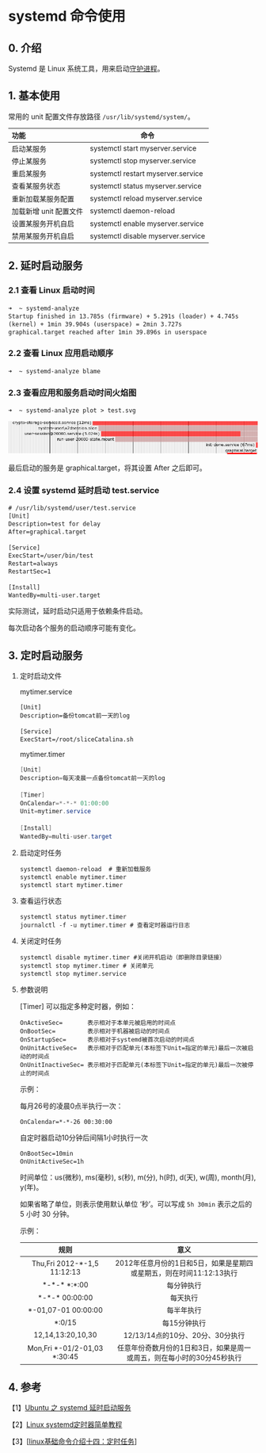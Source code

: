 # systemd 命令使用

## 0. 介绍

Systemd 是 Linux 系统工具，用来启动[守护进程](https://www.ruanyifeng.com/blog/2016/02/linux-daemon.html)。

## 1. 基本使用

常用的 unit 配置文件存放路径 `/usr/lib/systemd/system/`。

| 功能                   | 命令                              |
| :--------------------- | --------------------------------- |
| 启动某服务             | systemctl start myserver.service |
| 停止某服务             | systemctl stop myserver.service |
| 重启某服务             | systemctl restart myserver.service |
| 查看某服务状态         | systemctl status myserver.service |
| 重新加载某服务配置     | systemctl reload myserver.service |
| 加载新增 unit 配置文件 | systemctl daemon-reload |
| 设置某服务开机自启     | systemctl enable myserver.service |
| 禁用某服务开机自启     | systemctl disable myserver.service |



## 2. 延时启动服务

### 2.1 查看 Linux 启动时间

```shell
➜  ~ systemd-analyze                          
Startup finished in 13.785s (firmware) + 5.291s (loader) + 4.745s (kernel) + 1min 39.904s (userspace) = 2min 3.727s 
graphical.target reached after 1min 39.896s in userspace
```

### 2.2 查看 Linux 应用启动顺序

```shell
➜  ~ systemd-analyze blame
```

### 2.3 查看应用和服务启动时间火焰图

```shell
➜  ~ systemd-analyze plot > test.svg
```

![image-20211014095229662](assets/linux_systemd/image-20211014095229662.png)

最后启动的服务是 graphical.target，将其设置 After 之后即可。

### 2.4 设置 systemd 延时启动 test.service

```shell
# /usr/lib/systemd/user/test.service
[Unit]
Description=test for delay
After=graphical.target

[Service]
ExecStart=/user/bin/test
Restart=always
RestartSec=1

[Install]
WantedBy=multi-user.target
```

实际测试，延时启动只适用于依赖条件启动。

每次启动各个服务的启动顺序可能有变化。


## 3. 定时启动服务

1. 定时启动文件

   mytimer.service

   ```shell
   [Unit]
   Description=备份tomcat前一天的log
   
   [Service]
   ExecStart=/root/sliceCatalina.sh
   ```

   mytimer.timer

   ```csharp
   [Unit]
   Description=每天凌晨一点备份tomcat前一天的log
   
   [Timer]
   OnCalendar=*-*-* 01:00:00
   Unit=mytimer.service
   
   [Install]
   WantedBy=multi-user.target
   ```

2. 启动定时任务

   ```shell
   systemctl daemon-reload  # 重新加载服务
   systemctl enable mytimer.timer
   systemctl start mytimer.timer
   ```
   
3. 查看运行状态

   ```shell
   systemctl status mytimer.timer
   journalctl -f -u mytimer.timer # 查看定时器运行日志
   ```

4. 关闭定时任务

   ```shell
   systemctl disable mytimer.timer #关闭开机启动（即删除目录链接）
   systemctl stop mytimer.timer # 关闭单元
   systemctl stop mytimer.service
   ```

5. 参数说明

   [Timer] 可以指定多种定时器，例如：

   ```shell
   OnActiveSec=       表示相对于本单元被启用的时间点
   OnBootSec=         表示相对于机器被启动的时间点
   OnStartupSec=      表示相对于systemd被首次启动的时间点
   OnUnitActiveSec=   表示相对于匹配单元(本标签下Unit=指定的单元)最后一次被启动的时间点
   OnUnitInactiveSec= 表示相对于匹配单元(本标签下Unit=指定的单元)最后一次被停止的时间点
   ```
   
   示例：
   
   每月26号的凌晨0点半执行一次：

    ```shell
    OnCalendar=*-*-26 00:30:00
    ```
   
   自定时器启动10分钟后间隔1小时执行一次

    ```shell
    OnBootSec=10min
    OnUnitActiveSec=1h
    ```

   时间单位：us(微秒), ms(毫秒), s(秒), m(分), h(时), d(天), w(周), month(月), y(年)。

   如果省略了单位，则表示使用默认单位 ‘秒’。可以写成 `5h 30min` 表示之后的 5 小时 30 分钟。

   示例：

   |规则|意义|
   |:-:|:-:|
   |Thu,Fri 2012-\*-1,5 11:12:13|2012年任意月份的1日和5日，如果是星期四或星期五，则在时间11:12:13执行|
   |\*-\*-\* \*:\*:00|每分钟执行|
   |\*-\*-\* 00:00:00|每天执行|
   |\*-01,07-01 00:00:00|每半年执行|
   |\*:0/15|每15分钟执行|
   |12,14,13:20,10,30|12/13/14点的10分、20分、30分执行|
   |Mon,Fri \*-01/2-01,03 \*:30:45|任意年份奇数月份的1日和3日，如果是周一或周五，则在每小时的30分45秒执行|

## 4. 参考

【1】[Ubuntu 之 systemd 延时启动服务](https://blog.csdn.net/u010164190/article/details/118578495)

【2】[Linux systemd定时器简单教程](https://www.jianshu.com/p/167b44bc1f65)

【3】[[linux基础命令介绍十四：定时任务](https://segmentfault.com/a/1190000007916299)]
